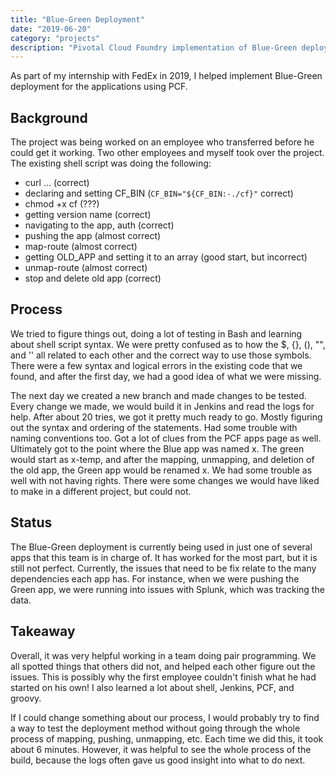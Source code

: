 ```yaml
---
title: "Blue-Green Deployment"
date: "2019-06-20"
category: "projects"
description: "Pivotal Cloud Foundry implementation of Blue-Green deployment"
---
```

As part of my internship with FedEx in 2019, I helped implement Blue-Green deployment for the applications using PCF.

## Background
The project was being worked on an employee who transferred before he could get it working. Two other employees and myself took over the project. The existing shell script was doing the following:
* curl ... (correct)
* declaring and setting CF_BIN (```CF_BIN="${CF_BIN:-./cf}"``` correct)
* chmod +x cf (???)
* getting version name (correct)
* navigating to the app, auth (correct)
* pushing the app (almost correct)
* map-route (almost correct)
* getting OLD_APP and setting it to an array (good start, but incorrect)
* unmap-route (almost correct)
* stop and delete old app (correct)

## Process
We tried to figure things out, doing a lot of testing in Bash and learning about shell script syntax. We were pretty confused as to how the $, {}, (), "", and '' all related to each other and the correct way to use those symbols. There were a few syntax and logical errors in the existing code that we found, and after the first day, we had a good idea of what we were missing.

The next day we created a new branch and made changes to be tested. Every change we made, we would build it in Jenkins and read the logs for help. After about 20 tries, we got it pretty much ready to go. Mostly figuring out the syntax and ordering of the statements. Had some trouble with naming conventions too. Got a lot of clues from the PCF apps page as well. Ultimately got to the point where the Blue app was named x. The green would start as x-temp, and after the mapping, unmapping, and deletion of the old app, the Green app would be renamed x.
We had some trouble as well with not having rights. There were some changes we would have liked to make in a different project, but could not.

## Status
The Blue-Green deployment is currently being used in just one of several apps that this team is in charge of. It has worked for the most part, but it is still not perfect. Currently, the issues that need to be fix relate to the many dependencies each app has. For instance, when we were pushing the Green app, we were running into issues with Splunk, which was tracking the data. 

## Takeaway
Overall, it was very helpful working in a team doing pair programming. We all spotted things that others did not, and helped each other figure out the issues. This is possibly why the first employee couldn't finish what he had started on his own! I also learned a lot about shell, Jenkins, PCF, and groovy.

If I could change something about our process, I would probably try to find a way to test the deployment method without going through the whole process of mapping, pushing, unmapping, etc. Each time we did this, it took about 6 minutes. However, it was helpful to see the whole process of the build, because the logs often gave us good insight into what to do next.
